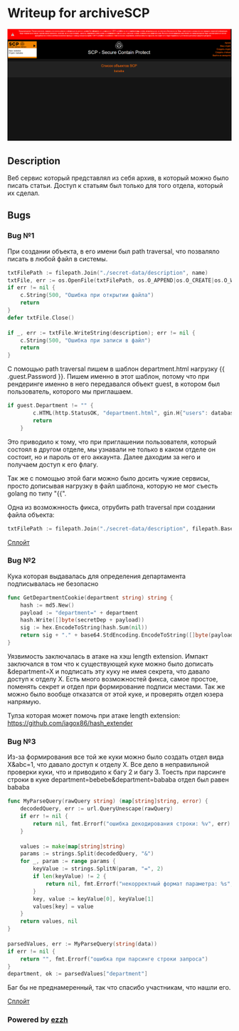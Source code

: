# Writeup for archiveSCP

![service](img/archiveSCP.png)

## Description

Веб сервис который представлял из себя архив, в который можно было писать статьи. Доступ к статьям был только для того отдела, который их сделал.

## Bugs

### Bug №1

При создании объекта, в его имени был path traversal, что позваляло писать в любой файл в системы. 

```go
txtFilePath := filepath.Join("./secret-data/description", name)
txtFile, err := os.OpenFile(txtFilePath, os.O_APPEND|os.O_CREATE|os.O_WRONLY, 0644)
if err != nil {
    c.String(500, "Ошибка при открытии файла")
    return
}
defer txtFile.Close()

if _, err := txtFile.WriteString(description); err != nil {
    c.String(500, "Ошибка при записи в файл")
    return
}
```

С помощью path traversal пишем в шаблон department.html нагрузку {{ .guest.Password }}. Пишем именно в этот шаблон, потому что при рендеринге именно в него передавался объект guest, в котором был пользователь, которого мы приглашаем. 

```go
if guest.Department != "" {
		c.HTML(http.StatusOK, "department.html", gin.H{"users": database.GetDepartmentStaff(user.Department), "user": user, "error": "Пользователь уже состоит в отделе ", "guest": guest})
		return
	}
```
Это приводило к тому, что при приглашении пользователя, который состоял в другом отделе, мы узнавали не только в каком отделе он состоит, но и пароль от его аккаунта. Далее даходим за него и получаем доступ к его флагу.

Так же с помощью этой баги можно было досить чужие сервисы, просто дописывая нагрузку в файл шаблона, которую не мог съесть golang по типу "{{".

Одна из возможнность фикса, отрубить path traversal при создании файла объекта:

```go
txtFilePath := filepath.Join("./secret-data/description", filepath.Base(name))
```

[Сплойт](./sploitSSTI.py)

### Bug №2

Кука которая выдавалась для определения департамента подписывалась не безопасно
```go
func GetDepartmentCookie(department string) string {
	hash := md5.New()
	payload := "department=" + department
	hash.Write([]byte(secretDep + payload))
	sig := hex.EncodeToString(hash.Sum(nil))
	return sig + "." + base64.StdEncoding.EncodeToString([]byte(payload))
}
```
Уязвимость заключалась в атаке на хэш length extension. Импакт заключался в том что к существующей куке можно было дописать &department=X и подписать эту куку не имея секрета, что давало доступ к отделу X. Есть много возможностей фикса, самое простое, поменять секрет и отдел при формирование подписи местами. Так же можно было вообще отказатся от этой куке, и проверять отдел юзера напрямую. 

Тулза которая может помочь при атаке length extension:
https://github.com/iagox86/hash_extender

### Bug №3 

Из-за формирования все той же куки можно было создать отдел вида X&abc=1, что давало доступ к отделу X. Все дело в неправильной проверки куки, что и приводило к багу 2 и багу 3. Тоесть при парсинге строки в куке department=bebebe&department=bababa отдел был равен bababa

```go
func MyParseQuery(rawQuery string) (map[string]string, error) {
	decodedQuery, err := url.QueryUnescape(rawQuery)
	if err != nil {
		return nil, fmt.Errorf("ошибка декодирования строки: %v", err)
	}

	values := make(map[string]string)
	params := strings.Split(decodedQuery, "&")
	for _, param := range params {
		keyValue := strings.SplitN(param, "=", 2)
		if len(keyValue) != 2 {
			return nil, fmt.Errorf("некорректный формат параметра: %s", param)
		}
		key, value := keyValue[0], keyValue[1]
		values[key] = value
	}
	return values, nil
}

parsedValues, err := MyParseQuery(string(data))
if err != nil {
    return "", fmt.Errorf("ошибка при парсинге строки запроса")
}
department, ok := parsedValues["department"]
```

Баг бы не преднамеренный, так что спасибо участникам, что нашли его. 

[Сплойт](./sploitNonintended.py)


### Powered by [ezzh](https://t.me/NikitaBazilews)
